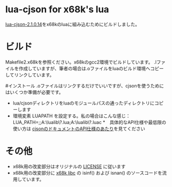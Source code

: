 # lua-cjson for x68k's lua
[lua-cjson-2.1.0.14](https://github.com/openresty/lua-cjson?tab=readme-ov-file)をx68kのluaに組み込むためにビルドしました。

# ビルド
Makefile2.x68kを参照ください。x68kのgcc2環境でビルドしています。
.lファイルを作成していますが、筆者の場合は.oファイルをluaのビルド環境へコピーしてリンクしています。

#インストール
.oファイルはリンクするだけでいいですが、cjsonを使うためにはいくつか準備が必要です。
* lua/cjsonディレクトリをluaのモジュールパスの通ったディレクトリにコピーします
* 環境変素 LUAPATH を設定する。私の場合はこんな感じ： LUA_PATH=;;A:\\lualib\\?.lua;A:\\lualib\\?.luac
*　具体的なAPI仕様や最低限の使い方は [cjsonのドキュメントのAPI仕様のあたり](https://github.com/openresty/lua-cjson/blob/master/manual.adoc)を見てください

# その他
* x68k用の改変部分はオリジナルの [LICENSE](https://github.com/openresty/lua-cjson/blob/master/LICENSE) に従います
* x68k用の改変部分に [x68k libc](http://retropc.net/x68000/software/develop/lib/libc1132a/) の isinf() および isnan() のソースコードを流用しています。

